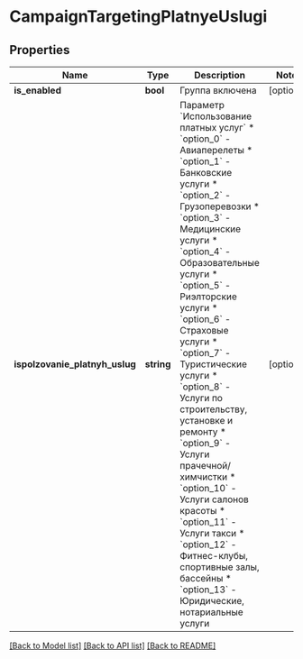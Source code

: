 # CampaignTargetingPlatnyeUslugi

## Properties
Name | Type | Description | Notes
------------ | ------------- | ------------- | -------------
**is_enabled** | **bool** | Группа включена | [optional] 
**ispolzovanie_platnyh_uslug** | **string** | Параметр &#x60;Использование платных услуг&#x60;  * &#x60;option_0&#x60; - Авиаперелеты * &#x60;option_1&#x60; - Банковские услуги * &#x60;option_2&#x60; - Грузоперевозки * &#x60;option_3&#x60; - Медицинские услуги * &#x60;option_4&#x60; - Образовательные услуги * &#x60;option_5&#x60; - Риэлторские услуги * &#x60;option_6&#x60; - Страховые услуги * &#x60;option_7&#x60; - Туристические услуги * &#x60;option_8&#x60; - Услуги по строительству, установке и ремонту * &#x60;option_9&#x60; - Услуги прачечной/химчистки * &#x60;option_10&#x60; - Услуги салонов красоты * &#x60;option_11&#x60; - Услуги такси * &#x60;option_12&#x60; - Фитнес-клубы, спортивные залы, бассейны * &#x60;option_13&#x60; - Юридические, нотариальные услуги | [optional] 

[[Back to Model list]](../README.md#documentation-for-models) [[Back to API list]](../README.md#documentation-for-api-endpoints) [[Back to README]](../README.md)



